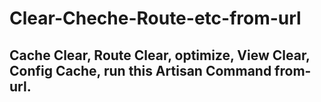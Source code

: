 # Clear-Cheche-Route-etc-from-url
## Cache Clear, Route Clear, optimize, View Clear, Config Cache, run this Artisan Command  from-url.




